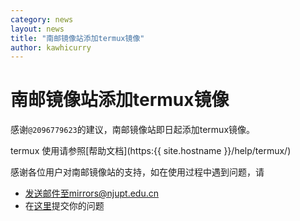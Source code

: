```yaml
---
category: news
layout: news
title: "南邮镜像站添加termux镜像"
author: kawhicurry
---
```


# 南邮镜像站添加termux镜像

感谢`@2096779623`的建议，南邮镜像站即日起添加termux镜像。

termux 使用请参照[帮助文档](https:{{ site.hostname }}/help/termux/)

感谢各位用户对南邮镜像站的支持，如在使用过程中遇到问题，请
- 发送邮件至mirrors@njupt.edu.cn
- 在[这里](https://github.com/NJUPT-Mirrors-Group/issues/)提交你的问题
